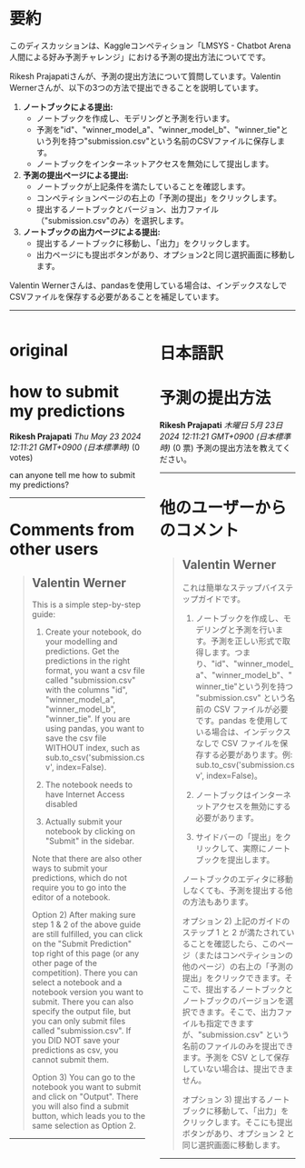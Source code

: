# 要約 
このディスカッションは、Kaggleコンペティション「LMSYS - Chatbot Arena 人間による好み予測チャレンジ」における予測の提出方法についてです。

Rikesh Prajapatiさんが、予測の提出方法について質問しています。Valentin Wernerさんが、以下の3つの方法で提出できることを説明しています。

1. **ノートブックによる提出:**
    - ノートブックを作成し、モデリングと予測を行います。
    - 予測を"id"、"winner_model_a"、"winner_model_b"、"winner_tie"という列を持つ"submission.csv"という名前のCSVファイルに保存します。
    - ノートブックをインターネットアクセスを無効にして提出します。
2. **予測の提出ページによる提出:**
    - ノートブックが上記条件を満たしていることを確認します。
    - コンペティションページの右上の「予測の提出」をクリックします。
    - 提出するノートブックとバージョン、出力ファイル（"submission.csv"のみ）を選択します。
3. **ノートブックの出力ページによる提出:**
    - 提出するノートブックに移動し、「出力」をクリックします。
    - 出力ページにも提出ボタンがあり、オプション2と同じ選択画面に移動します。

Valentin Wernerさんは、pandasを使用している場合は、インデックスなしでCSVファイルを保存する必要があることを補足しています。


---


<style>
.column-left{
  float: left;
  width: 47.5%;
  text-align: left;
}
.column-right{
  float: right;
  width: 47.5%;
  text-align: left;
}
.column-one{
  float: left;
  width: 100%;
  text-align: left;
}
</style>


<div class="column-left">

# original

# how to submit my predictions

**Rikesh Prajapati** *Thu May 23 2024 12:11:21 GMT+0900 (日本標準時)* (0 votes)

can anyone tell me how to submit my predictions?



---

 # Comments from other users

> ## Valentin Werner
> 
> This is a simple step-by-step guide:
> 
> 1) Create your notebook, do your modelling and predictions. Get the predictions in the right format, you want a csv file called "submission.csv" with the columns "id", "winner_model_a", "winner_model_b", "winner_tie". If you are using pandas, you want to save the csv file WITHOUT index, such as sub.to_csv('submission.csv', index=False).
> 
> 2) The notebook needs to have Internet Access disabled
> 
> 3) Actually submit your notebook by clicking on "Submit" in the sidebar.
> 
> Note that there are also other ways to submit your predictions, which do not require you to go into the editor of a notebook.
> 
> Option 2) After making sure step 1 & 2 of the above guide are still fulfilled, you can click on the "Submit Prediction" top right of this page (or any other page of the competition). There you can select a notebook and a notebook version you want to submit. There you can also specify the output file, but you can only submit files called "submission.csv". If you DID NOT save your predictions as csv, you cannot submit them.
> 
> Option 3) You can go to the notebook you want to submit and click on "Output". There you will also find a submit button, which leads you to the same selection as Option 2.
> 
> 
> 


---



</div>
<div class="column-right">

# 日本語訳

# 予測の提出方法

**Rikesh Prajapati** *木曜日 5月 23日 2024 12:11:21 GMT+0900 (日本標準時)* (0 票)
予測の提出方法を教えてください。

---
# 他のユーザーからのコメント
> ## Valentin Werner
> 
> これは簡単なステップバイステップガイドです。
> 
> 1) ノートブックを作成し、モデリングと予測を行います。予測を正しい形式で取得します。つまり、"id"、"winner_model_a"、"winner_model_b"、"winner_tie"という列を持つ "submission.csv" という名前の CSV ファイルが必要です。pandas を使用している場合は、インデックスなしで CSV ファイルを保存する必要があります。例: sub.to_csv('submission.csv', index=False)。
> 
> 2) ノートブックはインターネットアクセスを無効にする必要があります。
> 
> 3) サイドバーの「提出」をクリックして、実際にノートブックを提出します。
> 
> ノートブックのエディタに移動しなくても、予測を提出する他の方法もあります。
> 
> オプション 2) 上記のガイドのステップ 1 と 2 が満たされていることを確認したら、このページ（またはコンペティションの他のページ）の右上の「予測の提出」をクリックできます。そこで、提出するノートブックとノートブックのバージョンを選択できます。そこで、出力ファイルも指定できますが、"submission.csv" という名前のファイルのみを提出できます。予測を CSV として保存していない場合は、提出できません。
> 
> オプション 3) 提出するノートブックに移動して、「出力」をクリックします。そこにも提出ボタンがあり、オプション 2 と同じ選択画面に移動します。
> 
> 
> 
---



</div>